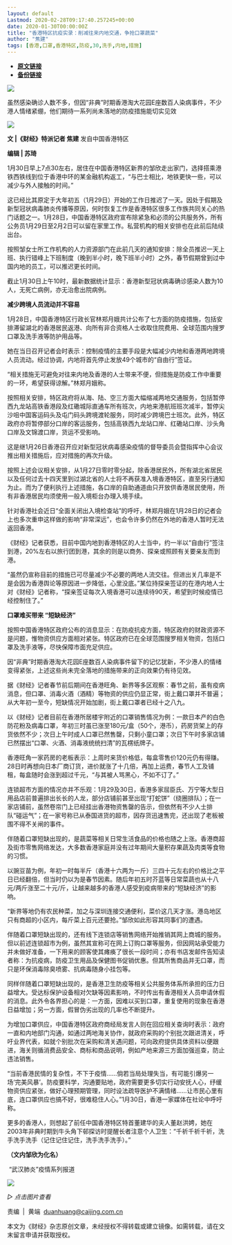 ```yaml
---
layout: default
Lastmod: 2020-02-28T09:17:40.257245+00:00
date: 2020-01-30T00:00:00Z
title: "香港特区抗疫实录：削减往来内地交通，争抢口罩蔬菜"
author: "焦建"
tags: [香港,口罩,香港特区,防疫,30,洗手,内地,措施]
---
```


* [**原文链接**](http://mp.weixin.qq.com/s?__biz=MjM5NDU5NTM4MQ==&mid=2653353524&idx=3&sn=16f7e4313474323ae32383821119cad7&chksm=bd57016e8a208878fcd3fdbac2381ae143e98816c70c1acc7aac0679324ee8e7a60cf78153c0#rd)
* [**备份链接**](https://archive.vn/fFryo)


![](/images/post/77e6cfb5c7ef66e00d9bd04f74961594.jpg)

  

虽然感染确诊人数不多，但因“非典”时期香港淘大花园E座数百人染病事件，不少港人情绪紧绷，他们期待一系列尚未落地的防疫措施能切实见效

  

![](/images/post/c29fb173e628bf6adb0b714a0cd7f3f7.jpg)

**文 |《财经》特派记者 焦建** 发自中国香港特区

**编辑 | 苏琦**

1月30日早上7点30左右，居住在中国香港特区新界的邹欣走出家门，选择搭乘港铁西铁线到位于香港中环的某金融机构返工，“与巴士相比，地铁更快一些，可以减少与外人接触的时间。”

这已经比其原定于大年初五（1月29日）开始的工作日推迟了一天。因处于假期及新型冠状病毒肺炎传播等原因，何时恢复工作是香港特区很多工作族共同关心的热门话题之一。1月28日，中国香港特区政府宣布除紧急和必须的公共服务外，所有公务员1月29日至2月2日可以留在家里工作。私营机构的相关安排也在此前后陆续出台。

按照邹女士所工作机构的人力资源部门在此前几天的通知安排：除全员推迟一天上班、执行错峰上下班制度（晚到半小时，晚下班半小时）之外，春节假期曾到过中国内地的员工，可以推迟更长时间。

截止1月30日上午10时，最新数据统计显示：香港新型冠状病毒确诊感染人数为10人，无死亡病例，亦无治愈出院病例。

**减少跨境人员流动并不容易**

1月28日，中国香港特区行政长官林郑月娥共计公布了七方面的防疫措施，包括安排滞留湖北的香港居民返港、向所有非合资格人士收取住院费用、全球范围内搜罗口罩及洗手液等防护用品等。

她在当日召开记者会时表示：控制疫情的主要手段是大幅减少内地和香港两地跨境人员流动。经过协调，内地将首先停止发放49个城市的“自由行”签证。

“相关措施无可避免对往来内地及香港的人士带来不便，但措施是防疫工作中重要的一环，希望获得谅解。”林郑月娥称。

按照相关安排，特区政府将从海、陆、空三方面大幅缩减两地交通服务，包括暂停西九龙站高铁香港段及红磡城际直通车所有班次，内地来港航班班次减半，暂停尖沙咀中国客运码头及屯门码头跨境渡轮服务，同时减少跨境巴士班次。此外，特区政府亦将暂停部分口岸的客运服务，包括高铁西九龙站口岸、红磡站口岸、沙头角口岸及文锦渡口岸，货运不受影响。

这是继1月26日香港召开应对新型冠状病毒感染疫情的督导委员会暨指挥中心会议推出相关措施后，应对措施的再次升级。

按照上述会议相关安排，从1月27日零时零分起，除香港居民外，所有湖北省居民以及任何过去十四天里到过湖北省的人士将不再获准入境香港特区，直至另行通知为止。而为了便利执行上述措施，各口岸的自助通道由只开放供香港居民使用，所有非香港居民均须使用一般入境柜台办理入境手续。

针对香港社会近日“全面关闭出入境检查站”的呼吁，林郑月娥在1月28日的记者会上也多次重申这样做的影响“非常深远”，也会令许多仍然在外地的香港人暂时无法返回香港。

《财经》记者获悉，目前中国内地到香港特区的人士当中，约一半以“自由行”签注到港，20%左右以旅行团到港，其余的则是以商务、探亲或照顾有关要亲友而到港。

“虽然仍宣称目前的措施已可尽量减少不必要的两地人流交往。但进出关几率是不是会因为香港舆论等原因进一步降低，心里没底。”某位持探亲签证的在港内地人士对《财经》记者称，“探亲签证每次入境香港可以连续待90天，希望到时候疫情已经控制住了。”

**口罩难买带来 “短缺经济”**

按照中国香港特区政府公布的消息显示：在防疫抗疫方面，特区政府的财政资源不是问题，惟物资供应方面相对紧张。特区政府已在全球范围搜罗相关物资，包括口罩及洗手液等，尽快保障市面充足供应。

因“非典”时期香港淘大花园E座数百人染病事件留下的记忆犹新，不少港人的情绪变得紧张，上述这些尚未完全落地的措施带来的正向效果仍有待见效。

据《财经》记者春节前后期间在香港旺角、新界等多区观察：春节之前，虽有疫病消息，但口罩、消毒火酒（酒精）等物资的供应仍显正常，街上戴口罩并不普遍；从大年初一至今，短缺情况开始加剧，街上戴口罩者已经十之八九。

以《财经》记者目前在香港所居楼宇附近的口罩销售情况为例：一款日本产的白色防花粉及病毒口罩，年初三时虽已涨至180元/盒（50个，港币），药房货架上的存货依然不少；次日上午时成人口罩已然售罄，只剩小童口罩；次日下午时多家店铺已然摆出“口罩、火酒、消毒液统统扫清”的瓦楞纸牌子。

香港旺角一家药房的老板表示：上周时来货价格低，每盒零售价120元仍有得赚。28日时再想向日本厂商订货，进价就涨了十几倍，再加上运费，春节人工及铺租，每盒随时会涨到超过千元，“与其被人骂黑心，不如不订了。”

连锁超市方面的情况亦并不乐观：1月29及30日，香港多家屈臣氏、万宁等大型日用品店前普遍排出长长的人龙，部分店铺前甚至出现“打蛇饼”（绕圈排队）；在一家店铺前，虽然卷帘门上已经挂出香港物资售罄的告示，但依然有不少人士排队“碰运气”；在一家号称已从泰国进货的超市，因存货迅速售完，还出现了老板被围不得不关闸的事件。

伴随着口罩短缺出现的，是蔬菜等相关日常生活食品的价格也随之上涨。香港商超及街市零售网络发达，大多数香港家庭并没有过年期间大量积存果蔬及肉类等食物的习惯。

以豌豆苗为例，年初一时每半斤（香港十六两为一斤）三四十元左右的价格比之平日已经翻倍，但当时仍以为是春节因素。随后年初五时芥蓝等日常菜蔬也从十八元/两斤涨至二十元/斤，让越来越多的香港人感受到疫病带来的“短缺经济”的影响。

“新界等地仍有农民种菜，加之与深圳连接交通便利，菜价这几天才涨。港岛地区只有商超的小区内，每斤菜上百元还要抢。”邹欣如此形容其同事们的遭遇。

伴随着口罩短缺出现的，还有线下连锁店等销售网络开始推销其网上商城的服务。但以前述连锁超市为例，虽然其宣称可在网上订购口罩等服务，但因网站承受能力并未做好准备，一下用来的顾客使其瘫痪了很长一段时间；亦有书店发邮件告知读者称：为抗疫病，防疫卫生用品及保健图书促销优惠。但其所售商品并无口罩，而只是环保消毒除臭喷雾、抗病毒随身小挂包等。

同样伴随着口罩短缺出现的，是香港卫生防疫等相关公共服务体系所承担的压力日益增大。受达标保护设备相对欠缺等因素影响，不时传出有香港相关人员申请休假的消息。此外令各界担心的是：一方面，因难以买到口罩，重复使用的现象在香港日益增加；另一方面，假冒伪劣出现的几率也不断提升。

为增加口罩供应，中国香港特区政府商经局发言人则在回应相关查询时表示：政府一直和内地部门沟通，如通过两地海关协作，就政府采购的个别批次跟进清关，呼吁业界代表，如就个别批次在采购和清关遇问题，可向政府提供具体资料以便跟进，海关则循消费品安全、商标和商品说明，例如产地来源三方面加强巡查，防止违法销售。

“当前香港民情的复杂性，不下于疫情……倘若当局处理失当，有可能引爆另一场‘完美风暴’。防疫要科学，沟通要贴地，政府需要更多切实行动安抚人心，纾缓物资供应紧张，做好心理预期管理，同时设法疏导医护不满情绪……让市民心里有底，连口罩供应也搞不好，很难稳住人心。”1月30日，香港一家媒体在社论中呼吁称。

更多的香港人，则想起了前任中国香港特区特首董建华的夫人董赵洪娉，她在2003年非典时期到牛头角下邨探访时提醒长者注意个人卫生：“千祈千祈千祈，洗手洗手洗手（记住记住记住，洗手洗手洗手）。”

**（文内邹欣为化名）**

 “武汉肺炎”疫情系列报道   

  

[![](/images/post/465e8047c4c1c4c6837a0464e4367622.jpg)](https://mp.weixin.qq.com/mp/homepage?__biz=MjM5NDU5NTM4MQ==&hid=29&sn=21c0f34c737748fe3b2c372bb40ae622)

_▷ 点击图片查看_

  

  

责编  |  黄端  duanhuang@caijing.com.cn

本文为《财经》杂志原创文章，未经授权不得转载或建立镜像。如需转载，请在文末留言申请并获取授权。

